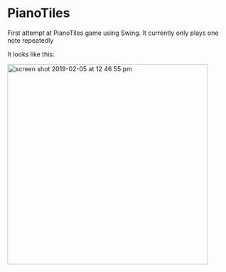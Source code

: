 # PianoTiles
First attempt at PianoTiles game using Swing.
It currently only plays one note repeatedly

It looks like this:

<img width="450" alt="screen shot 2019-02-05 at 12 46 55 pm" src="https://user-images.githubusercontent.com/3473945/52293164-37ab5100-2944-11e9-88c6-96ea092d580f.png">
